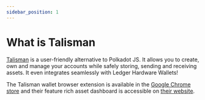 ```yaml
---
sidebar_position: 1
---
```


# What is Talisman

[Talisman](https://talisman.xyz/) is a user-friendly alternative to Polkadot JS. It allows you to create, own and manage your accounts while safely storing, sending and receiving assets. It even integrates seamlessly with Ledger Hardware Wallets!

The Talisman wallet browser extension is available in the [Google Chrome store](https://chrome.google.com/webstore/detail/talisman-wallet/fijngjgcjhjmmpcmkeiomlglpeiijkld) and their feature rich asset dashboard is accessible on [their website](https://talisman.xyz/).